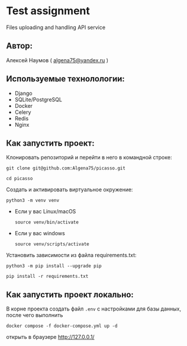 # Test assignment
Files uploading and handling API service
## Автор:
Алексей Наумов ( algena75@yandex.ru )
## Используемые технолологии:
* Django
* SQLite/PostgreSQL
* Docker
* Celery
* Redis
* Nginx
## Как запустить проект:
Клонировать репозиторий и перейти в него в командной строке:


```
git clone git@github.com:Algena75/picasso.git
```

```
cd picasso
```

Cоздать и активировать виртуальное окружение:

```
python3 -m venv venv
```

* Если у вас Linux/macOS

    ```
    source venv/bin/activate
    ```

* Если у вас windows

    ```
    source venv/scripts/activate
    ```

Установить зависимости из файла requirements.txt:

```
python3 -m pip install --upgrade pip
```

```
pip install -r requirements.txt
```
## Как запустить проект локально:
В корне проекта создать файл `.env` с настройками для базы данных, после чего выполнить
```
docker compose -f docker-compose.yml up -d
```
открыть в браузере http://127.0.0.1/
